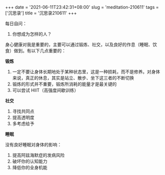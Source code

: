 +++
date = '2021-06-11T23:42:31+08:00'
slug = 'meditation-210611'
tags = ['沉思录']
title = '沉思录210611'
+++

每日自问：

1. 你想成为怎样的人？

身心健康对我是重要的，主要可以通过锻炼、社交，以及良好的作息（睡眠、饮食）做到。有以下几点重要的：

**锻炼**

1. 一定不要让身体长期地处于某种状态里，这是一种损耗，而不是修养。对身体来说，真正的休息，其实是站立、散步、坐下这三者的不断切换
2. 锻炼的形式并不重要，锻炼所消耗的能量才是最关键的
3. 可以尝试 HIIT（高强度间歇训练）

**社交**

1. 寻找共同点
2. 提高透明度
3. 多考虑给予

**睡眠**

没有良好睡眠对身体的影响：

1. 提高阿兹海默症的发病风险
2. 破坏你的认知能力
3. 降低你的全身机能
